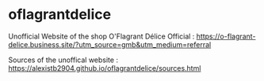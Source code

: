 # oflagrantdelice
Unofficial Website of the shop O'Flagrant Délice
Official : https://o-flagrant-delice.business.site/?utm_source=gmb&utm_medium=referral


Sources of the unoffical website : https://alexistb2904.github.io/oflagrantdelice/sources.html
